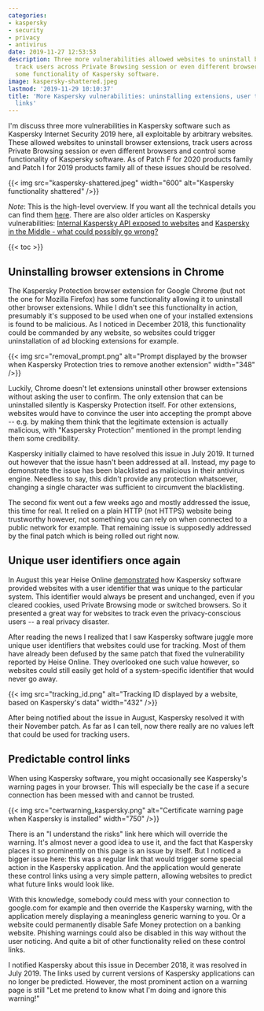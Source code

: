 ```yaml
---
categories:
- kaspersky
- security
- privacy
- antivirus
date: 2019-11-27 12:53:53
description: Three more vulnerabilities allowed websites to uninstall browser extensions,
  track users across Private Browsing session or even different browsers and control
  some functionality of Kaspersky software.
image: kaspersky-shattered.jpeg
lastmod: '2019-11-29 10:10:37'
title: 'More Kaspersky vulnerabilities: uninstalling extensions, user tracking, predictable
  links'
---
```


I'm discuss three more vulnerabilities in Kaspersky software such as Kaspersky Internet Security 2019 here, all exploitable by arbitrary websites. These allowed websites to uninstall browser extensions, track users across Private Browsing session or even different browsers and control some functionality of Kaspersky software. As of Patch F for 2020 products family and Patch I for 2019 products family all of these issues should be resolved.

{{< img src="kaspersky-shattered.jpeg" width="600" alt="Kaspersky functionality shattered" />}}

*Note*: This is the high-level overview. If you want all the technical details you can find them [here](/2019/11/27/assorted-kaspersky-vulnerabilities/). There are also older articles on Kaspersky vulnerabilities: [Internal Kaspersky API exposed to websites](/2019/11/26/internal-kaspersky-api-exposed-to-websites/) and [Kaspersky in the Middle - what could possibly go wrong?](/2019/08/19/kaspersky-in-the-middle-what-could-possibly-go-wrong/)

{{< toc >}}

## Uninstalling browser extensions in Chrome

The Kaspersky Protection browser extension for Google Chrome (but not the one for Mozilla Firefox) has some functionality allowing it to uninstall other browser extensions. While I didn't see this functionality in action, presumably it's supposed to be used when one of your installed extensions is found to be malicious. As I noticed in December 2018, this functionality could be commanded by any website, so websites could trigger uninstallation of ad blocking extensions for example.

{{< img src="removal_prompt.png" alt="Prompt displayed by the browser when Kaspersky Protection tries to remove another extension" width="348" />}}

Luckily, Chrome doesn't let extensions uninstall other browser extensions without asking the user to confirm. The only extension that can be uninstalled silently is Kaspersky Protection itself. For other extensions, websites would have to convince the user into accepting the prompt above -- e.g. by making them think that the legitimate extension is actually malicious, with "Kaspersky Protection" mentioned in the prompt lending them some credibility.

Kaspersky initially claimed to have resolved this issue in July 2019. It turned out however that the issue hasn't been addressed at all. Instead, my page to demonstrate the issue has been blacklisted as malicious in their antivirus engine. Needless to say, this didn't provide any protection whatsoever, changing a single character was sufficient to circumvent the blacklisting.

The second fix went out a few weeks ago and mostly addressed the issue, this time for real. It relied on a plain HTTP (not HTTPS) website being trustworthy however, not something you can rely on when connected to a public network for example. That remaining issue is supposedly addressed by the final patch which is being rolled out right now.

## Unique user identifiers once again

In August this year Heise Online [demonstrated](https://www.heise.de/ct/artikel/Kasper-Spy-Kaspersky-Anti-Virus-puts-users-at-risk-4496138.html) how Kaspersky software provided websites with a user identifier that was unique to the particular system. This identifier would always be present and unchanged, even if you cleared cookies, used Private Browsing mode or switched browsers. So it presented a great way for websites to track even the privacy-conscious users -- a real privacy disaster.

After reading the news I realized that I saw Kaspersky software juggle more unique user identifiers that websites could use for tracking. Most of them have already been defused by the same patch that fixed the vulnerability reported by Heise Online. They overlooked one such value however, so websites could still easily get hold of a system-specific identifier that would never go away.

{{< img src="tracking_id.png" alt="Tracking ID displayed by a website, based on Kaspersky's data" width="432" />}}

After being notified about the issue in August, Kaspersky resolved it with their November patch. As far as I can tell, now there really are no values left that could be used for tracking users.

## Predictable control links

When using Kaspersky software, you might occasionally see Kaspersky's warning pages in your browser. This will especially be the case if a secure connection has been messed with and cannot be trusted.

{{< img src="certwarning_kaspersky.png" alt="Certificate warning page when Kaspersky is installed" width="750" />}}

There is an "I understand the risks" link here which will override the warning. It's almost never a good idea to use it, and the fact that Kaspersky places it so prominently on this page is an issue by itself. But I noticed a bigger issue here: this was a regular link that would trigger some special action in the Kaspersky application. And the application would generate these control links using a very simple pattern, allowing websites to predict what future links would look like.

With this knowledge, somebody could mess with your connection to google.com for example and then override the Kaspersky warning, with the application merely displaying a meaningless generic warning to you. Or a website could permanently disable Safe Money protection on a banking website. Phishing warnings could also be disabled in this way without the user noticing. And quite a bit of other functionality relied on these control links.

I notified Kaspersky about this issue in December 2018, it was resolved in July 2019. The links used by current versions of Kaspersky applications can no longer be predicted. However, the most prominent action on a warning page is still "Let me pretend to know what I'm doing and ignore this warning!"
